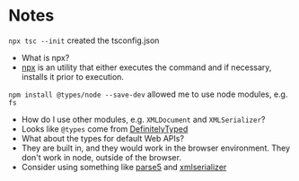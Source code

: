 Notes
===

`npx tsc --init` created the tsconfig.json
* What is npx?
 * [npx](https://github.com/zkat/npx) is an utility that either executes the command and if necessary, installs it prior to execution.

`npm install @types/node --save-dev` allowed me to use node modules, e.g. `fs`
* How do I use other modules, e.g. `XMLDocument` and `XMLSerializer`?
 * Looks like `@types` come from [DefinitelyTyped](http://definitelytyped.org/)
 * What about the types for default Web APIs?
  * They are built in, and they would work in the browser environment. They don't work in node, outside of the browser.
  * Consider using something like [parse5](https://github.com/inikulin/parse5) and [xmlserializer](https://www.npmjs.com/package/xmlserializer)
